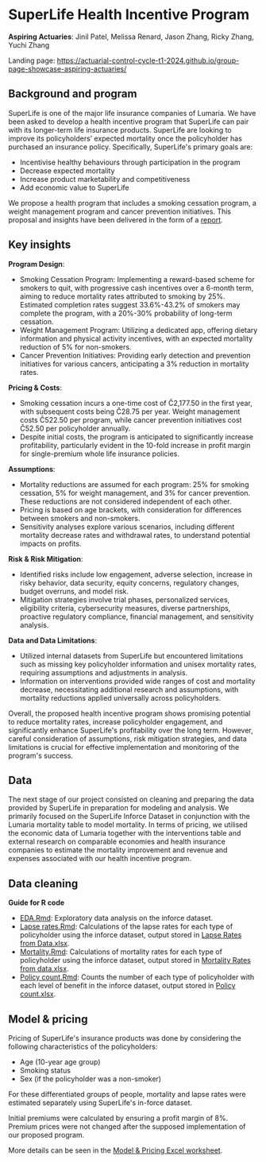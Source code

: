# SuperLife Health Incentive Program

**Aspiring Actuaries**: Jinil Patel, Melissa Renard, Jason Zhang, Ricky Zhang, Yuchi Zhang

Landing page: https://actuarial-control-cycle-t1-2024.github.io/group-page-showcase-aspiring-actuaries/

## Background and program

SuperLife is one of the major life insurance companies of Lumaria. We have been asked to develop a health incentive program that SuperLife can pair with its longer-term life insurance products. SuperLife are looking to improve its policyholders’ expected mortality once the policyholder has purchased an insurance policy. Specifically, SuperLife's primary goals are:
- Incentivise healthy behaviours through participation in the program
- Decrease expected mortality
- Increase product marketability and competitiveness
- Add economic value to SuperLife

We propose a health program that includes a smoking cessation program, a weight management program and cancer prevention initiatives. This proposal and insights have been delivered in the form of a [report](Aspiring_Actuaries_Report.pdf).

## Key insights

 **Program Design**: 
   - Smoking Cessation Program: Implementing a reward-based scheme for smokers to quit, with progressive cash incentives over a 6-month term, aiming to reduce mortality rates attributed to smoking by 25%. Estimated completion rates suggest 33.6%-43.2% of smokers may complete the program, with a 20%-30% probability of long-term cessation.
   - Weight Management Program: Utilizing a dedicated app, offering dietary information and physical activity incentives, with an expected mortality reduction of 5% for non-smokers.
   - Cancer Prevention Initiatives: Providing early detection and prevention initiatives for various cancers, anticipating a 3% reduction in mortality rates.

 **Pricing & Costs**: 
   - Smoking cessation incurs a one-time cost of Č2,177.50 in the first year, with subsequent costs being Č28.75 per year. Weight management costs Č522.50 per program, while cancer prevention initiatives cost Č52.50 per policyholder annually.
   - Despite initial costs, the program is anticipated to significantly increase profitability, particularly evident in the 10-fold increase in profit margin for single-premium whole life insurance policies.

 **Assumptions**: 
   - Mortality reductions are assumed for each program: 25% for smoking cessation, 5% for weight management, and 3% for cancer prevention. These reductions are not considered independent of each other.
   - Pricing is based on age brackets, with consideration for differences between smokers and non-smokers.
   - Sensitivity analyses explore various scenarios, including different mortality decrease rates and withdrawal rates, to understand potential impacts on profits.

 **Risk & Risk Mitigation**:
   - Identified risks include low engagement, adverse selection, increase in risky behavior, data security, equity concerns, regulatory changes, budget overruns, and model risk.
   - Mitigation strategies involve trial phases, personalized services, eligibility criteria, cybersecurity measures, diverse partnerships, proactive regulatory compliance, financial management, and sensitivity analysis.

 **Data and Data Limitations**:
   - Utilized internal datasets from SuperLife but encountered limitations such as missing key policyholder information and unisex mortality rates, requiring assumptions and adjustments in analysis.
   - Information on interventions provided wide ranges of cost and mortality decrease, necessitating additional research and assumptions, with mortality reductions applied universally across policyholders.

Overall, the proposed health incentive program shows promising potential to reduce mortality rates, increase policyholder engagement, and significantly enhance SuperLife's profitability over the long term. However, careful consideration of assumptions, risk mitigation strategies, and data limitations is crucial for effective implementation and monitoring of the program's success.

## Data
The next stage of our project consisted on cleaning and preparing the data provided by SuperLife in preparation for modeling and analysis. We primarily focused on the SuperLife Inforce Dataset in conjunction with the Lumaria mortality table to model mortality. In terms of pricing, we utilised the economic data of Lumaria together with the interventions table and external research on comparable economies and health insurance companies to estimate the mortality improvement and revenue and expenses associated with our health incentive program.

## Data cleaning
**Guide for R code**
- [EDA.Rmd](<R code/EDA.Rmd>): Exploratory data analysis on the inforce dataset.
- [Lapse rates.Rmd](<R code/Lapse rates.Rmd>): Calculations of the lapse rates for each type of policyholder using the inforce dataset, output stored in [Lapse Rates from Data.xlsx](<Data/Lapse Rates from Data.xlsx>). 
- [Mortality.Rmd](<R code/Mortality.Rmd>): Calculations of mortality rates for each type of policyholder using the inforce dataset, output stored in [Mortality Rates from data.xlsx](<Data/Mortality Rates from data.xlsx>). 
- [Policy count.Rmd](<R code/Policy Count.Rmd>): Counts the number of each type of policyholder with each level of benefit in the inforce dataset, output stored in [Policy count.xlsx](<Data/Policy count.xlsx>).

## Model \& pricing

Pricing of SuperLife's insurance products was done by considering the following characteristics of the policyholders:
- Age (10-year age group)
- Smoking status
- Sex (if the policyholder was a non-smoker)

For these differentiated groups of people, mortality and lapse rates were estimated separately using SuperLife's in-force dataset. 

Initial premiums were calculated by ensuring a profit margin of 8\%. Premium prices were not changed after the supposed implementation of our proposed program. 

More details can be seen in the [Model & Pricing Excel worksheet](model_pricing.xlsm).
